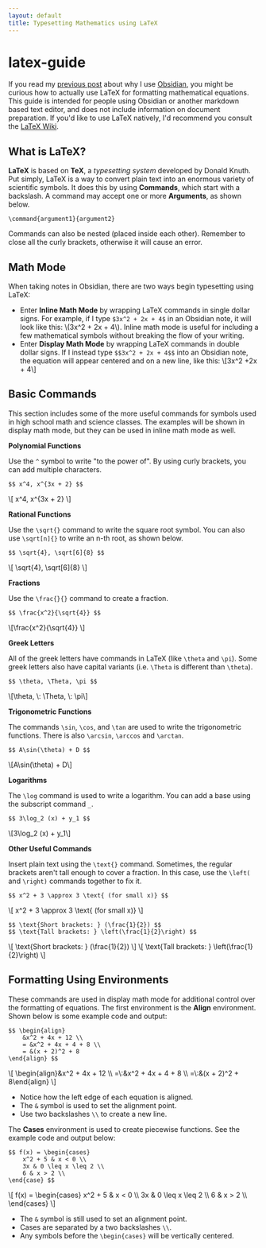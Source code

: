 ```yaml
---
layout: default
title: Typesetting Mathematics using LaTeX
---
```


# latex-guide

If you read my <a href="why-obsidian.html">previous post</a> about why I use <a href="https://obsidian.md/">Obsidian</a>, you might be curious how to actually use LaTeX for formatting mathematical equations. This guide is intended for people using Obsidian or another markdown based text editor, and does not include information on document preparation. If you'd like to use LaTeX natively, I'd recommend you consult the [LaTeX Wiki](https://en.wikibooks.org/wiki/LaTeX/Introduction).

## What is LaTeX?

**LaTeX** is based on **TeX**, a *typesetting system* developed by Donald Knuth. Put simply, LaTeX is a way to convert plain text into an enormous variety of scientific symbols. It does this by using **Commands**, which start with a backslash. A command may accept one or more **Arguments**, as shown below.

```
\command{argument1}{argument2}
```
Commands can also be nested (placed inside each other). Remember to close all the curly brackets, otherwise it will cause an error. 

## Math Mode

When taking notes in Obsidian, there are two ways begin typesetting using LaTeX:
- Enter **Inline Math Mode** by wrapping LaTeX commands in single dollar signs. For example, if I type `$3x^2 + 2x + 4$` in an Obsidian note, it will look like this: \\(3x^2 + 2x + 4\\). Inline math mode is useful for including a few mathematical symbols without breaking the flow of your writing.
- Enter **Display Math Mode** by wrapping LaTeX commands in double dollar signs. If I instead type `$$3x^2 + 2x + 4$$` into an Obsidian note, the equation will appear centered and on a new line, like this:
\\[3x^2 +2x + 4\\]

## Basic Commands 

This section includes some of the more useful commands for symbols used in high school math and science classes. The examples will be shown in display math mode, but they can be used in inline math mode as well.

**Polynomial Functions**

Use the `^` symbol to write "to the power of". By using curly brackets, you can add multiple characters.
```
$$ x^4, x^{3x + 2} $$
```
\\[ x^4, x^{3x + 2} \\]

**Rational Functions**

Use the `\sqrt{}` command to write the square root symbol. You can also use `\sqrt[n]{}` to write an n-th root, as shown below.
```
$$ \sqrt{4}, \sqrt[6]{8} $$
```
\\[ \sqrt{4}, \sqrt[6]{8} \\]

**Fractions**

Use the `\frac{}{}` command to create a fraction. 
```
$$ \frac{x^2}{\sqrt{4}} $$
```
\\[\frac{x^2}{\sqrt{4}} \\]

**Greek Letters**

All of the greek letters have commands in LaTeX (like `\theta` and `\pi`). Some greek letters also have capital variants (i.e. `\Theta` is different than `\theta`).
```
$$ \theta, \Theta, \pi $$
```
\\[\theta, \\: \Theta, \\: \pi\\]

**Trigonometric Functions**

The commands `\sin`, `\cos`, and `\tan` are used to write the trigonometric functions. There is also `\arcsin`, `\arccos` and `\arctan`.
```
$$ A\sin(\theta) + D $$
```
\\[A\sin(\theta) + D\\]

**Logarithms**

The `\log` command is used to write a logarithm. You can add a base using the subscript command `_`.
```
$$ 3\log_2 (x) + y_1 $$
```
\\[3\log\_2 (x) + y\_1\\]

**Other Useful Commands**

Insert plain text using the `\text{}` command. Sometimes, the regular brackets aren't tall enough to cover a fraction. In this case, use the `\left(` and `\right)` commands together to fix it.
```
$$ x^2 + 3 \approx 3 \text{ (for small x)} $$
```
\\[ x^2 + 3 \approx 3 \text{ (for small x)} \\]
```
$$ \text{Short brackets: } (\frac{1}{2}) $$
$$ \text{Tall brackets: } \left(\frac{1}{2}\right) $$
```
\\[ \text{Short brackets: } (\frac{1}{2}) \\]
\\[ \text{Tall brackets: } \left(\frac{1}{2}\right) \\]


## Formatting Using Environments

These commands are used in display math mode for additional control over the formatting of equations. The first environment is the **Align** environment. Shown below is some example code and output:
```
$$ \begin{align}
    &x^2 + 4x + 12 \\
    = &x^2 + 4x + 4 + 8 \\
    = &(x + 2)^2 + 8
\end{align} $$
```
\\[ \begin{align}&x^2 + 4x + 12 \\\\ =\\:&x^2 + 4x + 4 + 8 \\\\ =\\:&(x + 2)^2 + 8\end{align} \\]

- Notice how the left edge of each equation is aligned.
- The `&` symbol is used to set the alignment point. 
- Use two backslashes `\\` to create a new line.

The **Cases** environment is used to create piecewise functions. See the example code and output below:
```
$$ f(x) = \begin{cases}
    x^2 + 5 & x < 0 \\
    3x & 0 \leq x \leq 2 \\
    6 & x > 2 \\
\end{case} $$
```
\\[ f(x) = \begin{cases} x^2 + 5 & x < 0 \\\\ 3x & 0 \leq x \leq 2 \\\\ 6 & x > 2 \\\\ \end{cases} \\]

- The `&` symbol is still used to set an alignment point.
- Cases are separated by a two backslashes `\\`.
- Any symbols before the `\begin{cases}` will be vertically centered.


